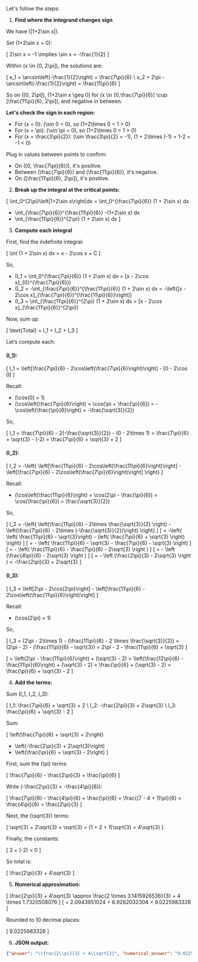 Let's follow the steps:

1. **Find where the integrand changes sign**

We have \(|1+2\sin x|\).

Set \(1+2\sin x = 0\):

\[
2\sin x = -1 \implies \sin x = -\frac{1}{2}
\]

Within \(x \in [0, 2\pi]\), the solutions are:

\[
x_1 = \arcsin\left(-\frac{1}{2}\right) = \frac{7\pi}{6} \\
x_2 = 2\pi - \arcsin\left(-\frac{1}{2}\right) = \frac{11\pi}{6}
\]

So on \([0, 2\pi]\), \(1+2\sin x \geq 0\) for \(x \in [0,\frac{7\pi}{6}] \cup [\frac{11\pi}{6}, 2\pi]\), and negative in between.

**Let's check the sign in each region:**

- For \(x = 0\): \(\sin 0 = 0\), so \(1+2\times 0 = 1 > 0\)
- For \(x = \pi\): \(\sin \pi = 0\), so \(1+2\times 0 = 1 > 0\)
- For \(x = \frac{3\pi}{2}\): \(\sin \frac{3\pi}{2} = -1\), \(1 + 2\times (-1) = 1-2 = -1 < 0\)

Plug in values between points to confirm:

- On \([0, \frac{7\pi}{6}]\), it's positive.
- Between \(\frac{7\pi}{6}\) and \(\frac{11\pi}{6}\), it's negative.
- On \([\frac{11\pi}{6}, 2\pi]\), it's positive.

2. **Break up the integral at the critical points:**

\[
\int_0^{2\pi}\left|1+2\sin x\right|dx
= \int_0^{\frac{7\pi}{6}} (1 + 2\sin x) dx
+ \int_{\frac{7\pi}{6}}^{\frac{11\pi}{6}} -(1+2\sin x) dx
+ \int_{\frac{11\pi}{6}}^{2\pi} (1 + 2\sin x) dx
\]

3. **Compute each integral**

First, find the indefinite integral:

\[
\int (1 + 2\sin x) dx = x - 2\cos x + C
\]

So,

- \(I_1 = \int_0^{\frac{7\pi}{6}} (1 + 2\sin x) dx = [x - 2\cos x]_{0}^{\frac{7\pi}{6}}\)
- \(I_2 = -\int_{\frac{7\pi}{6}}^{\frac{11\pi}{6}} (1 + 2\sin x) dx = -\left([x - 2\cos x]_{\frac{7\pi}{6}}^{\frac{11\pi}{6}}\right)\)
- \(I_3 = \int_{\frac{11\pi}{6}}^{2\pi} (1 + 2\sin x) dx = [x - 2\cos x]_{\frac{11\pi}{6}}^{2\pi}\)

Now, sum up:

\[
\text{Total} = I_1 + I_2 + I_3
\]

Let’s compute each:

#### \(I_1\):

\[
I_1 = \left[\frac{7\pi}{6} - 2\cos\left(\frac{7\pi}{6}\right)\right] - [0 - 2\cos 0]
\]

Recall:

- \(\cos(0) = 1\)
- \(\cos\left(\frac{7\pi}{6}\right) = \cos(\pi + \frac{\pi}{6}) = -\cos\left(\frac{\pi}{6}\right) = -\frac{\sqrt{3}}{2}\)

So,

\[
I_1 = \frac{7\pi}{6} - 2(-\frac{\sqrt{3}}{2}) - (0 - 2\times 1)
= \frac{7\pi}{6} + \sqrt{3} - (-2)
= \frac{7\pi}{6} + \sqrt{3} + 2
\]

#### \(I_2\):

\[
I_2 = -\left\{ \left[\frac{11\pi}{6} - 2\cos\left(\frac{11\pi}{6}\right)\right] - \left[\frac{7\pi}{6} - 2\cos\left(\frac{7\pi}{6}\right)\right] \right\}
\]

Recall:

- \(\cos\left(\frac{11\pi}{6}\right) = \cos(2\pi - \frac{\pi}{6}) = \cos(\frac{\pi}{6}) = \frac{\sqrt{3}}{2}\)

So,

\[
I_2 = -\left\{ \left(\frac{11\pi}{6} - 2\times \frac{\sqrt{3}}{2} \right) - \left(\frac{7\pi}{6} - 2\times (-\frac{\sqrt{3}}{2})\right) \right\}
\]
\[
= -\left\{ \left( \frac{11\pi}{6} - \sqrt{3}\right) - \left( \frac{7\pi}{6} + \sqrt{3} \right) \right\}
\]
\[
= - \left( \frac{11\pi}{6} - \sqrt{3} - \frac{7\pi}{6} - \sqrt{3} \right)
\]
\[
= - \left( \frac{11\pi}{6} - \frac{7\pi}{6} - 2\sqrt{3} \right )
\]
\[
= - \left (\frac{4\pi}{6} - 2\sqrt{3} \right )
\]
\[
= - \left (\frac{2\pi}{3} - 2\sqrt{3} \right )
= -\frac{2\pi}{3} + 2\sqrt{3}
\]

#### \(I_3\):

\[
I_3 = \left[2\pi - 2\cos(2\pi)\right] - \left[\frac{11\pi}{6} - 2\cos\left(\frac{11\pi}{6}\right)\right]
\]

Recall:

- \(\cos(2\pi) = 1\)

So,

\[
I_3 = (2\pi - 2\times 1) - (\frac{11\pi}{6} - 2 \times \frac{\sqrt{3}}{2})
= (2\pi - 2) - (\frac{11\pi}{6} - \sqrt{3})
= 2\pi - 2 - \frac{11\pi}{6} + \sqrt{3}
\]

\[
= \left(2\pi - \frac{11\pi}{6}\right) + (\sqrt{3} - 2)
= \left(\frac{12\pi}{6} - \frac{11\pi}{6}\right) + (\sqrt{3} - 2)
= \frac{\pi}{6} + (\sqrt{3} - 2)
= \frac{\pi}{6} + \sqrt{3} - 2
\]

4. **Add the terms:**

Sum \(I_1, I_2, I_3\):

\[
I_1: \frac{7\pi}{6} + \sqrt{3} + 2 \\
I_2: -\frac{2\pi}{3} + 2\sqrt{3} \\
I_3: \frac{\pi}{6} + \sqrt{3} - 2
\]

Sum:

\[
\left(\frac{7\pi}{6} + \sqrt{3} + 2\right) 
+ \left(-\frac{2\pi}{3} + 2\sqrt{3}\right)
+ \left(\frac{\pi}{6} + \sqrt{3} - 2\right)
\]

First, sum the \(\pi\) terms:

\[
\frac{7\pi}{6} - \frac{2\pi}{3} + \frac{\pi}{6}
\]

Write \(-\frac{2\pi}{3} = -\frac{4\pi}{6}\):

\[
\frac{7\pi}{6} - \frac{4\pi}{6} + \frac{\pi}{6} = \frac{(7 - 4 + 1)\pi}{6} = \frac{4\pi}{6} = \frac{2\pi}{3}
\]

Next, the \(\sqrt{3}\) terms:

\[
\sqrt{3} + 2\sqrt{3} + \sqrt{3} = (1 + 2 + 1)\sqrt{3} = 4\sqrt{3}
\]

Finally, the constants:

\[
2 + (-2) = 0
\]

So total is:

\[
\frac{2\pi}{3} + 4\sqrt{3}
\]

5. **Numerical approximation:**

\[
\frac{2\pi}{3} + 4\sqrt{3} \approx \frac{2 \times 3.1415926536}{3} + 4 \times 1.7320508076
\]
\[
= 2.0943951024 + 6.9282032304 = 9.0225983328
\]

Rounded to 10 decimal places:

\[
9.0225983328
\]

6. **JSON output:**

```json
{"answer": "\\frac{2\\pi}{3} + 4\\sqrt{3}", "numerical_answer": "9.0225983328"}
```